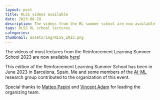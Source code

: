 ```yaml
---
layout: post
title: RLSS videos available
date: 2023-08-28
description: The videos from the RL summer school are now available
tags: RLSS RL school lectures
categories: 
thumbnail: assets/img/RLSS_2023.png
---
```


The videos of most lectures from the Reinforcement Learning Summer School 2023 are now available [here](https://www.youtube.com/playlist?list=PL_Kc5yfgADhuj0zLoufD-N0Qlgv5SoitW)!

This edition of the Reinforcement Learning Summer School has been in June 2023 in Barcelona, Spain.
Me and some members of the [AI-ML](https://www.upf.edu/web/ai-ml) research group contributed to the organization of this event.

Special thanks to [Matteo Papini](https://t3p.github.io/) and [Vincent Adam](https://vincentadam87.github.io/) for leading the organizing team.
